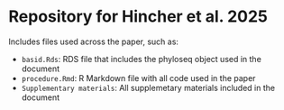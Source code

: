 # Repository for Hincher et al. 2025

Includes files used across the paper, such as:

- `basid.Rds`: RDS file that includes the phyloseq object used in the document
- `procedure.Rmd`: R Markdown file with all code used in the paper
- `Supplementary materials`: All supplemetary materials included in the document
